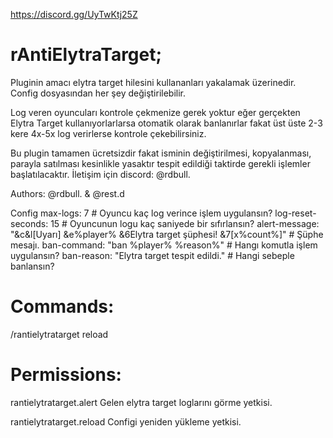 https://discord.gg/UyTwKtj25Z

# rAntiElytraTarget;

Pluginin amacı elytra target hilesini kullananları yakalamak üzerinedir. Config dosyasından her şey değiştirilebilir.

Log veren oyuncuları kontrole çekmenize gerek yoktur eğer gerçekten Elytra Target kullanıyorlarlarsa otomatik olarak banlanırlar fakat üst üste 2-3 kere 4x-5x log verirlerse kontrole çekebilirsiniz.

Bu plugin tamamen ücretsizdir fakat isminin değiştirilmesi, kopyalanması, parayla satılması kesinlikle yasaktır tespit edildiği taktirde gerekli işlemler başlatılacaktır.
İletişim için discord: @rdbull.

Authors: @rdbull. & @rest.d

Config
max-logs: 7 # Oyuncu kaç log verince işlem uygulansın?
log-reset-seconds: 15 # Oyuncunun logu kaç saniyede bir sıfırlansın?
alert-message: "&c&l[Uyarı] &e%player% &6Elytra target şüphesi! &7[x%count%]" # Şüphe mesajı.
ban-command: "ban %player% %reason%" # Hangı komutla işlem uygulansın?
ban-reason: "Elytra target tespit edildi." # Hangi sebeple banlansın?

# Commands:
/rantielytratarget reload

# Permissions:
rantielytratarget.alert
Gelen elytra target loglarını görme yetkisi.

rantielytratarget.reload
Configi yeniden yükleme yetkisi.
